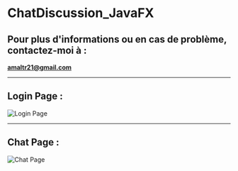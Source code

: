 # ChatDiscussion_JavaFX

## Pour plus d'informations ou en cas de problème, contactez-moi à :
**amaltr21@gmail.com**

---

## Login Page : 
![Login Page](https://github.com/user-attachments/assets/ed54ee57-d5e2-499e-aadb-4209872503d9)

---

## Chat Page : 
![Chat Page](https://github.com/user-attachments/assets/b5ae4a98-6882-4110-b015-026082a4dced)
